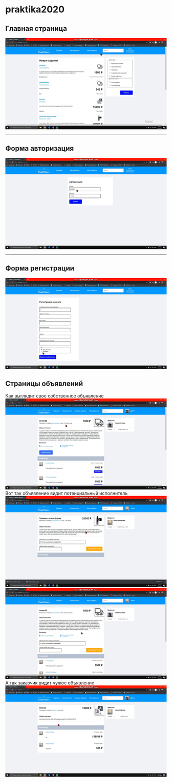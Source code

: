 # praktika2020

## Главная страница ##
![alt text](Screenshots/z9xtdYps-_g.jpg "Главная страница")
***
## Форма авторизация ##
![alt text](Screenshots/mgQFpqVcFLU.jpg "Форма авторизации")
***
## Форма регистрации ##
![alt text](Screenshots/SU4-OGlBA6g.jpg "Форма регистрации")
## Страницы объявлений ##
Как выглядит свое собственное объявление
![alt text](Screenshots/9cT_5J38ync.jpg "Страница объявления")
Вот так объявление видит потенциальный исполнитель
![alt text](Screenshots/9gCfdZQxdio.jpg "Страница объявления")
![alt text](Screenshots/x3P0-k9p5fA.jpg "Страница объявления")
А так заказчик видит чужое объявление
![alt text](Screenshots/KHTEGXEqlbM.jpg "Страница объявления")
